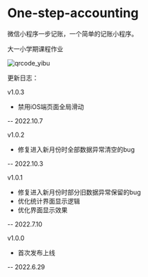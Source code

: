# One-step-accounting
微信小程序一步记账，一个简单的记账小程序。

大一小学期课程作业

![qrcode_yibu](https://user-images.githubusercontent.com/89489623/183859144-14960260-1e8d-4e18-ac7e-1b12177f4ef3.jpg)

更新日志：

v1.0.3

* 禁用iOS端页面全局滑动

-- 2022.10.7


v1.0.2

* 修复进入新月份时全部数据异常清空的bug

-- 2022.10.3


v1.0.1

* 修复进入新月份时部分旧数据异常保留的bug
* 优化统计界面显示逻辑
* 优化界面显示效果

-- 2022.7.10


v1.0.0

* 首次发布上线

-- 2022.6.29
